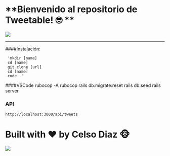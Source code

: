 #   **Bienvenido al repositorio de Tweetable! 🤓 **

![](https://s2-recruiting.cdn.greenhouse.io/external_greenhouse_job_boards/logos/400/873/900/original/Screen_Shot_2019-03-12_at_11.47.35.png?1573504685)

------------

####Instalación:

     'mkdir [name]
     cd [name]
     git clone [url]
	 cd [name]
	 code .'

####VSCode
	rubocop -A
	rubocop
    rails db:migrate:reset
    rails db:seed
	rails server
### API
`http://localhost:3000/api/tweets`

   # Built with ❤️ by Celso Diaz 🐵

![](https://scontent.flim17-1.fna.fbcdn.net/v/t39.30808-1/300462292_3310895589208122_2812013334371051997_n.jpg?stp=dst-jpg_p200x200&_nc_cat=104&ccb=1-7&_nc_sid=7206a8&_nc_ohc=8C4-IMdw9kMAX-_R_m2&_nc_ht=scontent.flim17-1.fna&oh=00_AfCwgP8ifloQVC7ByFqz7bg0Lsa25jjw-e2CjHMpQ1d_6A&oe=64CAF7AF)
